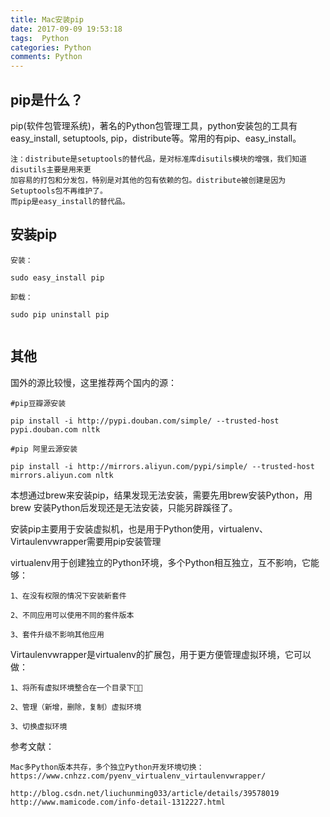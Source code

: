 ```yaml
---
title: Mac安装pip
date: 2017-09-09 19:53:18
tags:  Python
categories: Python
comments: Python
---
```



## pip是什么？

pip(软件包管理系统)，著名的Python包管理工具，python安装包的工具有easy_install, setuptools, pip，distribute等。常用的有pip、easy_install。 

<!---more--->

```
注：distribute是setuptools的替代品，是对标准库disutils模块的增强，我们知道disutils主要是用来更
加容易的打包和分发包，特别是对其他的包有依赖的包。distribute被创建是因为Setuptools包不再维护了。
而pip是easy_install的替代品。
```

## 安装pip


```
安装：

sudo easy_install pip

卸载：

sudo pip uninstall pip


```

## 其他

国外的源比较慢，这里推荐两个国内的源：

```
#pip豆瓣源安装

pip install -i http://pypi.douban.com/simple/ --trusted-host pypi.douban.com nltk

#pip 阿里云源安装

pip install -i http://mirrors.aliyun.com/pypi/simple/ --trusted-host mirrors.aliyun.com nltk

```

本想通过brew来安装pip，结果发现无法安装，需要先用brew安装Python，用brew 安装Python后发现还是无法安装，只能另辟蹊径了。

安装pip主要用于安装虚拟机，也是用于Python使用，virtualenv、Virtaulenvwrapper需要用pip安装管理


virtualenv用于创建独立的Python环境，多个Python相互独立，互不影响，它能够：
    
    1、在没有权限的情况下安装新套件
    
    2、不同应用可以使用不同的套件版本
    
    3、套件升级不影响其他应用
    
    

Virtaulenvwrapper是virtualenv的扩展包，用于更方便管理虚拟环境，它可以做：

    1、将所有虚拟环境整合在一个目录下
    
    2、管理（新增，删除，复制）虚拟环境
    
    3、切换虚拟环境
    




参考文献：

    Mac多Python版本共存，多个独立Python开发环境切换：
    https://www.cnhzz.com/pyenv_virtualenv_virtaulenvwrapper/
    
    http://blog.csdn.net/liuchunming033/article/details/39578019
    http://www.mamicode.com/info-detail-1312227.html







